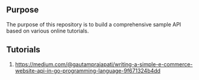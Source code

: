 ## Purpose

The purpose of this repository is to build a comprehensive sample API based on various online tutorials.

## Tutorials

1. https://medium.com/@gautamprajapati/writing-a-simple-e-commerce-website-api-in-go-programming-language-9f671324b4dd